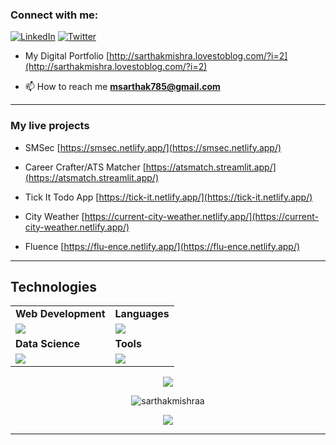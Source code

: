 <h3 align="left">Connect with me:</h3>

[![LinkedIn](https://skillicons.dev/icons?i=linkedin)](https://www.linkedin.com/in/sarthakmishraa/)
[![Twitter](https://skillicons.dev/icons?i=twitter)](https://twitter.com/sarthakmishra_4)

- My Digital Portfolio [http://sarthakmishra.lovestoblog.com/?i=2](http://sarthakmishra.lovestoblog.com/?i=2)

- 📫 How to reach me **msarthak785@gmail.com**

<hr />

<h3 align="left">My live projects</h3>

- SMSec [https://smsec.netlify.app/](https://smsec.netlify.app/)

- Career Crafter/ATS Matcher [https://atsmatch.streamlit.app/](https://atsmatch.streamlit.app/)

- Tick It Todo App [https://tick-it.netlify.app/](https://tick-it.netlify.app/)

- City Weather [https://current-city-weather.netlify.app/](https://current-city-weather.netlify.app/)

- Fluence [https://flu-ence.netlify.app/](https://flu-ence.netlify.app/)

<hr />

## Technologies
<table>
<tr>
	<td><strong>Web Development</strong></td>
	<td><strong>Languages</strong></td>
</tr>
<tr>
		<td><img src = "https://skillicons.dev/icons?i=html,css,js,react,typescript,vue,tailwind,nodejs,bootstrap,flask,express,firebase,mongodb" ></td>
		<td><img src = "https://skillicons.dev/icons?i=javascript,python,c,cpp,java&theme=dark"></td>
</tr>
<tr>
	<td><strong>Data Science</strong></td>
	<td><strong>Tools</strong></td>
</tr>
<tr>
	<td><img src = "https://skillicons.dev/icons?i=opencv,pytorch,tensorflow,sklearn,selenium&theme=dark"></td>
	<td><img src = "https://skillicons.dev/icons?i=git,vscode,github,githubactions,netlify,figma,postgres&theme=dark"></td>
</tr>
</table>

<p align="center"><img src= 'https://capsule-render.vercel.app/api?type=rect&color=gradient&height=2.5'/></p>

<p align="center"><img align="center" src="https://github-readme-stats.vercel.app/api/top-langs?username=sarthakmishraa&show_icons=true&locale=en&layout=compact" alt="sarthakmishraa" /></p>

<p align="center" style="display:flex; align=center; justify-content:center; ">
<img src="https://streak-stats.demolab.com/?user=sarthakmishraa&theme=holi-theme">
</p>

<hr />
